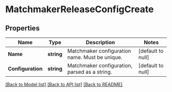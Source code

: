 # MatchmakerReleaseConfigCreate

## Properties
Name | Type | Description | Notes
------------ | ------------- | ------------- | -------------
**Name** | **string** | Matchmaker configuration name. Must be unique. | [default to null]
**Configuration** | **string** | Matchmaker configuration, parsed as a string. | [default to null]

[[Back to Model list]](../README.md#documentation-for-models) [[Back to API list]](../README.md#documentation-for-api-endpoints) [[Back to README]](../README.md)


